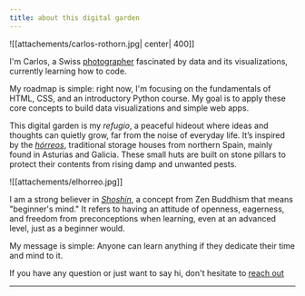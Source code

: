 ```yaml
---
title: about this digital garden
---
```

![[attachements/carlos-rothorn.jpg| center| 400]]

I'm Carlos, a Swiss [photographer](http://www.faustkeil.ch) fascinated by data and its visualizations, currently learning how to code.

My roadmap is simple: right now, I'm focusing on the fundamentals of HTML, CSS, and an introductory Python course. My goal is to apply these core concepts to build data visualizations and simple web apps.

This digital garden is my _refugio_, a peaceful hideout where ideas and thoughts can quietly grow, far from the noise of everyday life. It’s inspired by the [_hórreos_](https://en.wikipedia.org/wiki/H%C3%B3rreo), traditional storage houses from northern Spain, mainly found in Asturias and Galicia. These small huts are built on stone pillars to protect their contents from rising damp and unwanted pests.

![[attachements/elhorreo.jpg]]

I am a strong believer in [_Shoshin_](https://en.wikipedia.org/wiki/Shoshin), a concept from Zen Buddhism that means "beginner's mind." It refers to having an attitude of openness, eagerness, and freedom from preconceptions when learning, even at an advanced level, just as a beginner would.

My message is simple: Anyone can learn anything if they dedicate their time and mind to it.

If you have any question or just want to say hi, don't hesitate to [reach out](mailto:hi@carlosmeyer.com)

---



